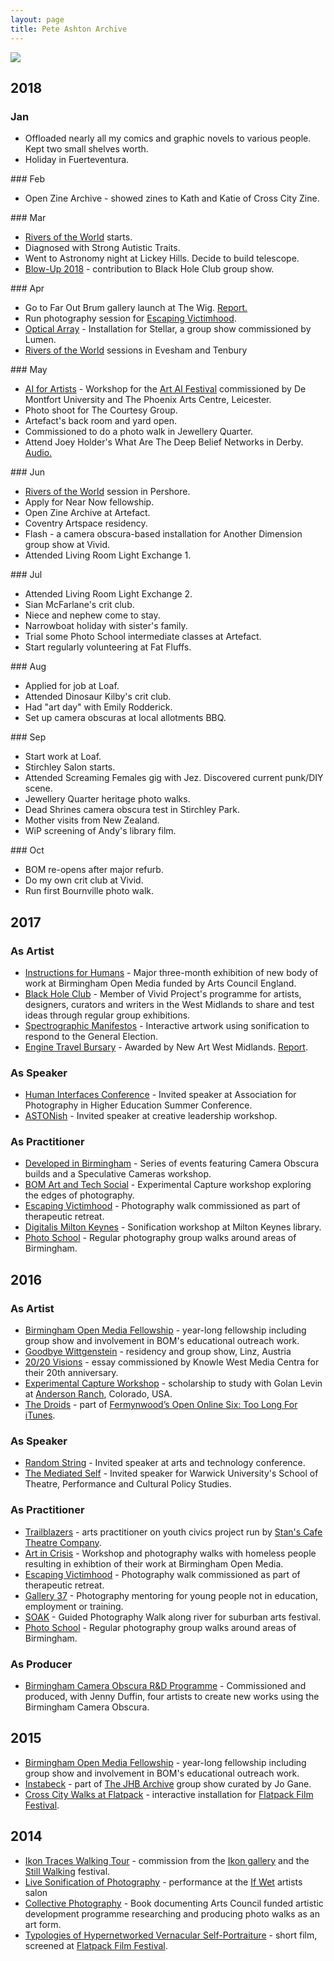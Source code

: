 ```yaml
---
layout: page
title: Pete Ashton Archive
---
```


![](http://art.peteashton.com/assets/images/emrodnotes.jpg)


## 2018

### Jan
- Offloaded nearly all my comics and graphic novels to various people. Kept two small shelves worth. 
- Holiday in Fuerteventura.

### Feb

- Open Zine Archive - showed zines to Kath and Katie of Cross City Zine. 

### Mar

- [Rivers of the World](https://thamesfestivaltrust.org/our-work/education-programme/rivers-of-the-world) starts.
- Diagnosed with Strong Autistic Traits. 
- Went to Astronomy night at Lickey Hills. Decide to build telescope. 
- [Blow-Up 2018](http://art.peteashton.com/blow-up-2018/) - contribution to Black Hole Club group show. 

### Apr

- Go to Far Out Brum gallery launch at The Wig. [Report.](https://blog.peteashton.com/art/2018/04/10/three-artists)
- Run photography session for [Escaping Victimhood](http://www.escapingvictimhood.com).
- [Optical Array](http://art.peteashton.com/optical-array/) - Installation for Stellar, a group show commissioned by Lumen. 
- [Rivers of the World](https://thamesfestivaltrust.org/our-work/education-programme/rivers-of-the-world) sessions in Evesham and Tenbury

### May

- [AI for Artists](https://www.phoenix.org.uk/event/ai-for-artists/)  - Workshop for the [Art AI Festival](http://art-ai.dmu.ac.uk) commissioned by De Montfort University and The Phoenix Arts Centre, Leicester.
- Photo shoot for The Courtesy Group.
- Artefact's back room and yard open. 
- Commissioned to do a photo walk in Jewellery Quarter. 
- Attend Joey Holder's What Are The Deep Belief Networks in Derby. [Audio.](https://soundcloud.com/joey-holder/what-are-deep-belief-networks)

### Jun

- [Rivers of the World](https://thamesfestivaltrust.org/our-work/education-programme/rivers-of-the-world) session in Pershore.
- Apply for Near Now fellowship. 
- Open Zine Archive at Artefact. 
- Coventry Artspace residency.
- Flash - a camera obscura-based installation for Another Dimension group show at Vivid. 
- Attended Living Room Light Exchange 1. 


### Jul

- Attended Living Room Light Exchange 2. 
- Sian McFarlane's crit club.
- Niece and nephew come to stay.
- Narrowboat holiday with sister's family. 
- Trial some Photo School intermediate classes at Artefact. 
- Start regularly volunteering at Fat Fluffs.


### Aug

- Applied for job at Loaf.
- Attended Dinosaur Kilby's crit club.
- Had "art day" with Emily Rodderick. 
- Set up camera obscuras at local allotments BBQ. 

### Sep

- Start work at Loaf.
- Stirchley Salon starts. 
- Attended Screaming Females gig with Jez. Discovered current punk/DIY scene. 
- Jewellery Quarter heritage photo walks. 
- Dead Shrines camera obscura test in Stirchley Park.
- Mother visits from New Zealand.  
- WiP screening of Andy's library film. 


### Oct

- BOM re-opens after major refurb. 
- Do my own crit club at Vivid. 
- Run first Bournville photo walk. 



## 2017
### As Artist
- [Instructions for Humans](http://art.peteashton.com/instructions-for-humans/)  - Major three-month exhibition of new body of work at Birmingham Open Media funded by Arts Council England.  
- [Black Hole Club](http://www.vividprojects.org.uk/programme/blackholeclub2018/)  - Member of Vivid Project's programme for artists, designers, curators and writers in the West Midlands to share and test ideas through regular group exhibitions.
- [Spectrographic Manifestos](http://art.peteashton.com/spectrographic_manifestoes/)  - Interactive artwork using sonification to respond to the General Election. 
- [Engine Travel Bursary](http://newartwestmidlands.co.uk/programme/engine/)  - Awarded by New Art West Midlands. [Report](http://newartwestmidlands.co.uk/editorial/pete-ashton-on-ars-electronica-linz/).

### As Speaker
- [Human Interfaces Conference](http://aphe.ac.uk/humaninterfaces/)  - Invited speaker at Association for Photography in Higher Education Summer Conference.
- [ASTONish](https://www.astonishleadership.com)  - Invited speaker at creative leadership workshop.

### As Practitioner
- [Developed in Birmingham](https://www.developedinbirmingham.com)  - Series of events featuring Camera Obscura builds and a Speculative Cameras workshop. 
- [BOM Art and Tech Social](http://www.bom.org.uk/event/artandtech-pete-ashton/)  - Experimental Capture workshop exploring the edges of photography.
- [Escaping Victimhood](http://www.escapingvictimhood.com)  - Photography walk commissioned as part of therapeutic retreat. 
- [Digitalis Milton Keynes](http://digitalismk.org)  - Sonification workshop at Milton Keynes library.
- [Photo School](http://photo-school.co.uk/walks) - Regular photography group walks around areas of Birmingham.

## 2016
### As Artist
- [Birmingham Open Media Fellowship](http://www.bom.org.uk/bom-fellows/)  - year-long fellowship including group show and involvement in BOM's educational outreach work. 
- [Goodbye Wittgenstein](http://art.peteashton.com/goodbye-wittgenstein/)  - residency and group show, Linz, Austria
- [20/20 Visions](http://art.peteashton.com/kwmc/)  - essay commissioned by Knowle West Media Centra for their 20th anniversary.
- [Experimental Capture Workshop](http://golancourses.net/capture2016/)  - scholarship to study with Golan Levin at [Anderson Ranch](https://www.andersonranch.org), Colorado, USA. - [The Droids](http://art.peteashton.com/the-droids/)  - part of [Fermynwood’s Open Online Six: Too Long For iTunes](http://www.fermynwoods.co.uk/current-programme/open-online-six/).

### As Speaker
- [Random String](http://randomstring.co)  - Invited speaker at arts and technology conference.
- [The Mediated Self](http://readinglists.warwick.ac.uk/modules/th982.html)  - Invited speaker for Warwick University's School of Theatre, Performance and Cultural Policy Studies.

### As Practitioner
- [Trailblazers](http://www.stanscafe.co.uk/trailblazers.html)  - arts practitioner on youth civics project run by [Stan's Cafe Theatre Company](http://www.stanscafe.co.uk).
- [Art in Crisis](http://www.bom.org.uk/event/art-in-crisis/)  - Workshop and photography walks with homeless people resulting in exhibtion of their work at Birmingham Open Media. 
- [Escaping Victimhood](http://www.escapingvictimhood.com)  - Photography walk commissioned as part of therapeutic retreat. 
- [Gallery 37](http://digitalbirmingham.co.uk/blog/2016/07/15/birmingham-youth-arts-programme-to-provide-free-training-in-coding/)  - Photography mentoring for young people not in education, employment or training. 
- [SOAK](https://artsforumsellyoak.wordpress.com/2016/04/21/art-soak-12-15-may-2016/)  - Guided Photography Walk along river for suburban arts festival.
- [Photo School](http://photo-school.co.uk/walks) - Regular photography group walks around areas of Birmingham.

### As Producer
- [Birmingham Camera Obscura R&D Programme](http://bhamobscura.com/artworks/)  - Commissioned and produced, with Jenny Duffin, four artists to create new works using the Birmingham Camera Obscura.

## 2015
- [Birmingham Open Media Fellowship](http://www.bom.org.uk/bom-fellows/)  - year-long fellowship including group show and involvement in BOM's educational outreach work. - [Instabeck](http://art.peteashton.com/instabeck)  - part of [The JHB Archive](http://www.jogane.co.uk/projects/286/lost-sculpture-the-jhb-archive/) group show curated by Jo Gane.
- [Cross City Walks at Flatpack](http://art.peteashton.com/xcw-flatpack/)  - interactive installation for [Flatpack Film Festival](http://flatpackfestival.org.uk).## 2014- [Ikon Traces Walking Tour](http://art.peteashton.com/ikon-traces/)  - commission from the [Ikon gallery](https://ikon-gallery.org) and the [Still Walking](http://www.stillwalking.org) festival.
- [Live Sonification of Photography](http://art.peteashton.com/live-sonification-photography/)  - performance at the [If Wet](http://www.ifwet.org.uk/documentation/if-wet-19-photo-documentation/) artists salon
- [Collective Photography](https://leanpub.com/collectivephotography)  - Book documenting Arts Council funded artistic development programme researching and producing photo walks as an art form. 
- [Typologies of Hypernetworked Vernacular Self-Portraiture](https://vimeo.com/90148397)  - short film, screened at [Flatpack Film Festival](http://flatpackfestival.org.uk).
